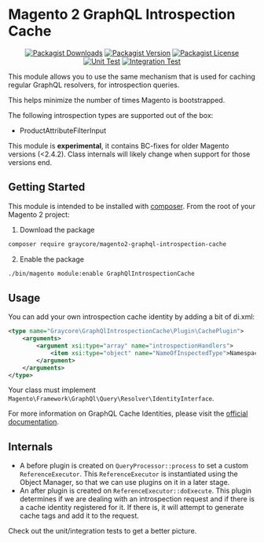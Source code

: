 # Magento 2 GraphQL Introspection Cache

<div align="center">

[![Packagist Downloads](https://img.shields.io/packagist/dm/graycore/magento2-graphql-introspection-cache?color=blue)](https://packagist.org/packages/graycore/magento2-graphql-introspection-cache/stats)
[![Packagist Version](https://img.shields.io/packagist/v/graycore/magento2-graphql-introspection-cache?color=blue)](https://packagist.org/packages/graycore/magento2-graphql-introspection-cache)
[![Packagist License](https://img.shields.io/packagist/l/graycore/magento2-graphql-introspection-cache)](https://github.com/graycoreio/magento2-graphql-introspection-cache/blob/main/LICENSE)
[![Unit Test](https://github.com/graycoreio/magento2-graphql-introspection-cache/actions/workflows/unit.yaml/badge.svg)](https://github.com/graycoreio/magento2-graphql-introspection-cache/actions/workflows/unit.yaml)
[![Integration Test](https://github.com/graycoreio/magento2-graphql-introspection-cache/actions/workflows/integration.yaml/badge.svg)](https://github.com/graycoreio/magento2-graphql-introspection-cache/actions/workflows/integration.yaml)

</div>


This module allows you to use the same mechanism that is used for caching regular GraphQL resolvers, for introspection queries.

This helps minimize the number of times Magento is bootstrapped.

The following introspection types are supported out of the box:

- ProductAttributeFilterInput

This module is **experimental**, it contains BC-fixes for older Magento versions (<2.4.2). Class internals will likely change when support for those versions end.

## Getting Started
This module is intended to be installed with [composer](https://getcomposer.org/). From the root of your Magento 2 project:

1. Download the package
```bash
composer require graycore/magento2-graphql-introspection-cache
```
2. Enable the package

```bash
./bin/magento module:enable GraphQlIntrospectionCache
```

## Usage

You can add your own introspection cache identity by adding a bit of di.xml:

```xml
<type name="Graycore\GraphQlIntrospectionCache\Plugin\CachePlugin">
    <arguments>
        <argument xsi:type="array" name="introspectionHandlers">
            <item xsi:type="object" name="NameOfInspectedType">Namespace\Module\Model\Cache\Identity\Introspection\NameOfInspectedType</item>
        </argument>
    </arguments>
</type>
```

Your class must implement `Magento\Framework\GraphQl\Query\Resolver\IdentityInterface`.

For more information on GraphQL Cache Identities, please visit the [official documentation](https://devdocs.magento.com/guides/v2.4/graphql/develop/identity-class.html).

## Internals

- A before plugin is created on `QueryProcessor::process` to set a custom `ReferenceExecutor`. This `ReferenceExecutor` is instantiated using the Object Manager, so that we can use plugins on it in a later stage.
- An after plugin is created on `ReferenceExecutor::doExecute`. This plugin determines if we are dealing with an introspection request and if there is a cache identity registered for it. If there is, it will attempt to generate cache tags and add it to the request.

Check out the unit/integration tests to get a better picture.
